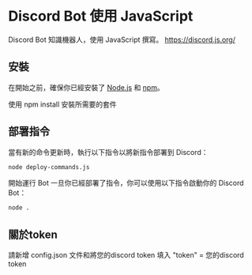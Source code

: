 # Discord Bot 使用 JavaScript

 Discord Bot 知識機器人，使用 JavaScript 撰寫。
 https://discord.js.org/

## 安裝

在開始之前，確保你已經安裝了 [Node.js](https://nodejs.org/) 和 [npm](https://www.npmjs.com/)。

使用 npm install 安裝所需要的套件

## 部署指令

當有新的命令更新時，執行以下指令以將新指令部署到 Discord：

```bash
node deploy-commands.js

```
開始運行 Bot
一旦你已經部署了指令，你可以使用以下指令啟動你的 Discord Bot：
```bash
node .
```
## 關於token

請新增 
config.json 文件和將您的discord token 填入
"token" = 您的discord token


